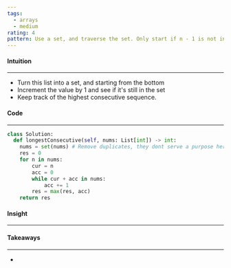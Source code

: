 ```yaml
---
tags:
  - arrays
  - medium
rating: 4
pattern: Use a set, and traverse the set. Only start if n - 1 is not in the set
---
```


#### Intuition
---
- Turn this list into a set, and starting from the bottom
- Increment the value by 1 and see if it's still in the set
- Keep track of the highest consecutive sequence.

#### Code
---

```python
class Solution:
  def longestConsecutive(self, nums: List[int]) -> int:
    nums = set(nums) # Remove duplicates, they dont serve a purpose here
    res = 0
    for n in nums:
        cur = n
        acc = 0
        while cur + acc in nums:
            acc += 1
        res = max(res, acc)
    return res

```

#### Insight
---


#### Takeaways
---
- 
